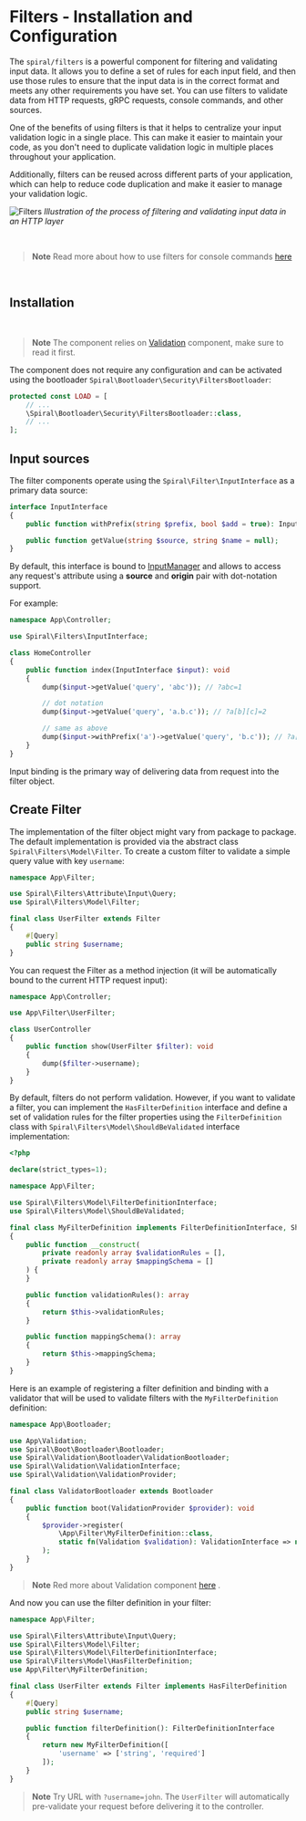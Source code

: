 # Filters - Installation and Configuration

The `spiral/filters` is a powerful component for filtering and validating input data. It allows you to define a set of
rules for each input field, and then use those rules to ensure that the input data is in the correct format and meets
any other requirements you have set. You can use filters to validate data from HTTP requests, gRPC requests, console
commands, and other sources.

One of the benefits of using filters is that it helps to centralize your input validation logic in a single place. This
can make it easier to maintain your code, as you don't need to duplicate validation logic in multiple places throughout
your application.

Additionally, filters can be reused across different parts of your application, which can help to reduce code
duplication and make it easier to manage your validation logic.

![Filters](https://user-images.githubusercontent.com/773481/211005150-ba8803ed-42c1-40eb-9cf0-7e45e15b0b73.png)
*Illustration of the process of filtering and validating input data in an HTTP layer*

<br />

> **Note**
> Read more about how to use filters for console commands [here](../cookbook/console-validation.md)

<br />

## Installation
<br />


> **Note**
> The component relies on [Validation](../validation/factory.md) component, make sure to read it first.

The component does not require any configuration and can be activated using the
bootloader `Spiral\Bootloader\Security\FiltersBootloader`:

```php
protected const LOAD = [
    // ...
    \Spiral\Bootloader\Security\FiltersBootloader::class,
    // ...
];
```

## Input sources

The filter components operate using the `Spiral\Filter\InputInterface` as a primary data source:

```php
interface InputInterface
{
    public function withPrefix(string $prefix, bool $add = true): InputInterface;

    public function getValue(string $source, string $name = null);
}
```

By default, this interface is bound to [InputManager](../http/request-response.md) and allows to access
any request's attribute using a **source** and **origin** pair with dot-notation support.

For example:

```php
namespace App\Controller;

use Spiral\Filters\InputInterface;

class HomeController
{
    public function index(InputInterface $input): void
    {
        dump($input->getValue('query', 'abc')); // ?abc=1

        // dot notation
        dump($input->getValue('query', 'a.b.c')); // ?a[b][c]=2

        // same as above
        dump($input->withPrefix('a')->getValue('query', 'b.c')); // ?a[b][c]=2
    }
}
```

Input binding is the primary way of delivering data from request into the filter object.

## Create Filter

The implementation of the filter object might vary from package to package. The default implementation is provided via
the abstract class `Spiral\Filters\Model\Filter`. To create a custom filter to validate a simple query value with
key `username`:

```php
namespace App\Filter;

use Spiral\Filters\Attribute\Input\Query;
use Spiral\Filters\Model\Filter;

final class UserFilter extends Filter
{
    #[Query]
    public string $username;
}
```

You can request the Filter as a method injection (it will be automatically bound to the current HTTP request input):

```php
namespace App\Controller;

use App\Filter\UserFilter;

class UserController
{
    public function show(UserFilter $filter): void
    {     
        dump($filter->username);
    }
}
```

By default, filters do not perform validation. However, if you want to validate a filter, you can implement the
`HasFilterDefinition` interface and define a set of validation rules for the filter properties using
the `FilterDefinition` class with `Spiral\Filters\Model\ShouldBeValidated` interface implementation:

```php
<?php

declare(strict_types=1);

namespace App\Filter;

use Spiral\Filters\Model\FilterDefinitionInterface;
use Spiral\Filters\Model\ShouldBeValidated;

final class MyFilterDefinition implements FilterDefinitionInterface, ShouldBeValidated
{
    public function __construct(
        private readonly array $validationRules = [],
        private readonly array $mappingSchema = []
    ) {
    }

    public function validationRules(): array
    {
        return $this->validationRules;
    }

    public function mappingSchema(): array
    {
        return $this->mappingSchema;
    }
}
```

Here is an example of registering a filter definition and binding with a validator that will be used to validate filters
with the `MyFilterDefinition` definition:

```php
namespace App\Bootloader;

use App\Validation;
use Spiral\Boot\Bootloader\Bootloader;
use Spiral\Validation\Bootloader\ValidationBootloader;
use Spiral\Validation\ValidationInterface;
use Spiral\Validation\ValidationProvider;

final class ValidatorBootloader extends Bootloader
{
    public function boot(ValidationProvider $provider): void
    {
        $provider->register(
            \App\Filter\MyFilterDefinition::class,
            static fn(Validation $validation): ValidationInterface => new MyValidation()
        );
    }
}
```

> **Note**
> Red more about Validation component [here](../validation/factory.md) .

And now you can use the filter definition in your filter:

```php
namespace App\Filter;

use Spiral\Filters\Attribute\Input\Query;
use Spiral\Filters\Model\Filter;
use Spiral\Filters\Model\FilterDefinitionInterface;
use Spiral\Filters\Model\HasFilterDefinition;
use App\Filter\MyFilterDefinition;

final class UserFilter extends Filter implements HasFilterDefinition
{
    #[Query]
    public string $username;

    public function filterDefinition(): FilterDefinitionInterface
    {
        return new MyFilterDefinition([
            'username' => ['string', 'required']
        ]);
    }
}
```

> **Note**
> Try URL with `?username=john`. The `UserFilter` will automatically pre-validate your request before delivering it to
> the controller.
